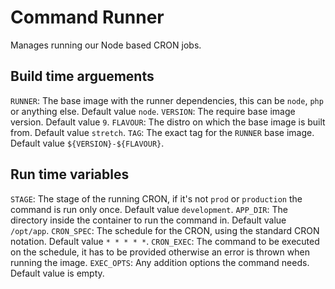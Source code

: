# Command Runner

Manages running our Node based CRON jobs.

## Build time arguements

`RUNNER`: The base image with the runner dependencies, this can be `node`, `php` or anything else. Default value `node`.
`VERSION`: The require base image version. Default value `9`.
`FLAVOUR`: The distro on which the base image is built from. Default value `stretch`.
`TAG`: The exact tag for the `RUNNER` base image. Default value `${VERSION}-${FLAVOUR}`.

## Run time variables

`STAGE`: The stage of the running CRON, if it's not `prod` or `production` the command is run only once. Default value `development`.
`APP_DIR`: The directory inside the container to run the command in. Default value `/opt/app`.
`CRON_SPEC`: The schedule for the CRON, using the standard CRON notation. Default value `* * * * *`.
`CRON_EXEC`: The command to be executed on the schedule, it has to be provided otherwise an error is thrown when running the image.
`EXEC_OPTS`: Any addition options the command needs. Default value is empty.
